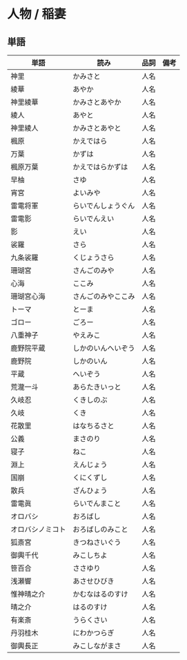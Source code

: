 # 人物 / 稲妻

## 単語

|単語|読み|品詞|備考|
|---|---|---|---|
|神里|かみさと|人名||
|綾華|あやか|人名||
|神里綾華|かみさとあやか|人名||
|綾人|あやと|人名||
|神里綾人|かみさとあやと|人名||
|楓原|かえではら|人名||
|万葉|かずは|人名||
|楓原万葉|かえではらかずは|人名||
|早柚|さゆ|人名||
|宵宮|よいみや|人名||
|雷電将軍|らいでんしょうぐん|人名||
|雷電影|らいでんえい|人名||
|影|えい|人名||
|裟羅|さら|人名||
|九条裟羅|くじょうさら|人名||
|珊瑚宮|さんごのみや|人名||
|心海|ここみ|人名||
|珊瑚宮心海|さんごのみやここみ|人名||
|トーマ|とーま|人名||
|ゴロー|ごろー|人名||
|八重神子|やえみこ|人名||
|鹿野院平蔵|しかのいんへいぞう|人名||
|鹿野院|しかのいん|人名||
|平蔵|へいぞう|人名||
|荒瀧一斗|あらたきいっと|人名||
|久岐忍|くきしのぶ|人名||
|久岐|くき|人名||
|花散里|はなちるさと|人名||
|公義|まさのり|人名||
|寝子|ねこ|人名||
|淵上|えんじょう|人名||
|国崩|くにくずし|人名||
|散兵|ざんひょう|人名||
|雷電眞|らいでんまこと|人名||
|オロバシ|おろばし|人名||
|オロバシノミコト|おろばしのみこと|人名||
|狐斎宮|きつねさいぐう|人名||
|御輿千代|みこしちよ|人名||
|笹百合|ささゆり|人名||
|浅瀬響|あさせひびき|人名||
|惟神晴之介|かむなはるのすけ|人名||
|晴之介|はるのすけ|人名||
|有楽斎|うらくさい|人名||
|丹羽桂木|にわかつらぎ|人名||
|御輿長正|みこしながまさ|人名||